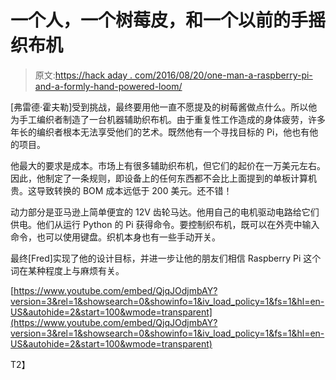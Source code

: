 # 一个人，一个树莓皮，和一个以前的手摇织布机

> 原文:[https://hack aday . com/2016/08/20/one-man-a-raspberry-pi-and-a-formly-hand-powered-loom/](https://hackaday.com/2016/08/20/one-man-a-raspberry-pi-and-a-formerly-hand-powered-loom/)

[弗雷德·霍夫勒]受到挑战，最终要用他一直不愿提及的树莓酱做点什么。所以他为手工编织者制造了一台机器辅助织布机。由于重复性工作造成的身体疲劳，许多年长的编织者根本无法享受他们的艺术。既然他有一个寻找目标的 Pi，他也有他的项目。

他最大的要求是成本。市场上有很多辅助织布机，但它们的起价在一万美元左右。因此，他制定了一条规则，即设备上的任何东西都不会比上面提到的单板计算机贵。这导致转换的 BOM 成本远低于 200 美元。还不错！

动力部分是亚马逊上简单便宜的 12V 齿轮马达。他用自己的电机驱动电路给它们供电。他们从运行 Python 的 Pi 获得命令。要控制织布机，既可以在外壳中输入命令，也可以使用键盘。织机本身也有一些手动开关。

最终[Fred]实现了他的设计目标，并进一步让他的朋友们相信 Raspberry Pi 这个词在某种程度上与麻烦有关。

 [https://www.youtube.com/embed/QjqJOdjmbAY?version=3&rel=1&showsearch=0&showinfo=1&iv_load_policy=1&fs=1&hl=en-US&autohide=2&start=100&wmode=transparent](https://www.youtube.com/embed/QjqJOdjmbAY?version=3&rel=1&showsearch=0&showinfo=1&iv_load_policy=1&fs=1&hl=en-US&autohide=2&start=100&wmode=transparent)

T2】